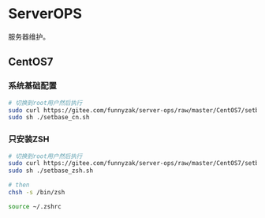 # ServerOPS

服务器维护。

## CentOS7

### 系统基础配置

```bash
# 切换到root用户然后执行
sudo curl https://gitee.com/funnyzak/server-ops/raw/master/CentOS7/setbase_cn.sh -o ./setbase_cn.sh && \
sudo sh ./setbase_cn.sh
```


### 只安装ZSH

```bash
# 切换到root用户然后执行
sudo curl https://gitee.com/funnyzak/server-ops/raw/master/CentOS7/setbase_zsh.sh -o ./setbase_zsh.sh && \
sudo sh ./setbase_zsh.sh

# then
chsh -s /bin/zsh

source ~/.zshrc
```
